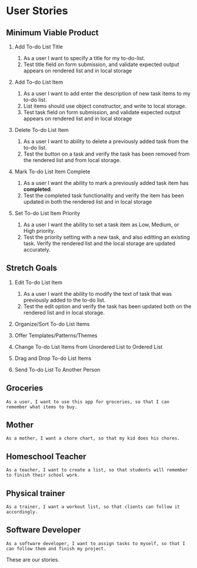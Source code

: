 # User Stories

## Minimum Viable Product

1. Add To-do List Title
    1. As a user I want to specify a title for my to-do-list.
    2. Test title field on form submission, and validate expected output appears on rendered list and in local storage

2. Add To-do List Item
    1. As a user I want to add enter the description of new task items to my to-do list.
    2. List items should use object constructor, and write to local storage.
    3. Test task field on form submission, and validate expected output appears on rendered list and in local storage

3. Delete To-do List Item
    1. As a user I want to ability to delete a previously added task from the to-do list.
    2. Test the button on a task and verify the task has been removed from the rendered list and from local storage.

4. Mark To-do List Item Complete
    1. As a user I want the ability to mark a previously added task item has **completed**.
    2. Test the completed task functionality and verify the item has been updated in both the rendered list and in local storage

5. Set To-do List Item Priority
    1. As a user I want the ability to set a task item as Low, Medium, or High priority.
    2. Test the priority setting with a new task, and also editting an existing task. Verify the rendered list and the local storage are updated accurately.

## Stretch Goals

1. Edit To-do List Item
    1. As a user I want the ability to modify the text of task that was previously added to the to-do list.
    2. Test the edit option and verify the task has been updated both on the rendered list and in local storage.
2. Organize/Sort To-do List Items

3. Offer Templates/Patterns/Themes

4. Change To-do List Items from Unordered List to Ordered List

5. Drag and Drop To-do List Items

6. Send To-do List To Another Person

## Groceries

    As a user, I want to use this app for groceries, so that I can remember what items to buy.

## Mother

    As a mother, I want a chore chart, so that my kid does his chores.

## Homeschool Teacher

    As a teacher, I want to create a list, so that students will remember to finish their school work.

## Physical trainer

    As a trainer, I want a workout list, so that clients can follow it accordingly.

## Software Developer

    As a software developer, I want to assign tasks to myself, so that I can follow them and finish my project.

These are our stories.

